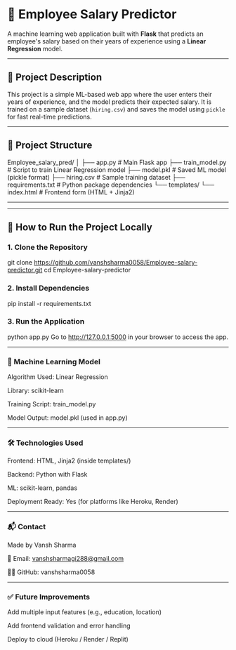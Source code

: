 # 🧠 Employee Salary Predictor

A machine learning web application built with **Flask** that predicts an employee's salary based on their years of experience using a **Linear Regression** model.

---

## 📌 Project Description

This project is a simple ML-based web app where the user enters their years of experience, and the model predicts their expected salary. It is trained on a sample dataset (`hiring.csv`) and saves the model using `pickle` for fast real-time predictions.

---

## 📁 Project Structure

Employee_salary_pred/
│
├── app.py # Main Flask app
├── train_model.py # Script to train Linear Regression model
├── model.pkl # Saved ML model (pickle format)
├── hiring.csv # Sample training dataset
├── requirements.txt # Python package dependencies
└── templates/
└── index.html # Frontend form (HTML + Jinja2)

---


---

## 🚀 How to Run the Project Locally

### 1. Clone the Repository


git clone https://github.com/vanshsharma0058/Employee-salary-predictor.git
cd Employee-salary-predictor

### 2. Install Dependencies

pip install -r requirements.txt

### 3. Run the Application

python app.py
Go to http://127.0.0.1:5000 in your browser to access the app.

---

### 🧠 Machine Learning Model
Algorithm Used: Linear Regression

Library: scikit-learn

Training Script: train_model.py

Model Output: model.pkl (used in app.py)

---

### 🛠️ Technologies Used
Frontend: HTML, Jinja2 (inside templates/)

Backend: Python with Flask

ML: scikit-learn, pandas

Deployment Ready: Yes (for platforms like Heroku, Render)

---

### 📬 Contact
Made by Vansh Sharma

📧 Email: vanshsharmagi288@gmail.com

🧑‍💻 GitHub: vanshsharma0058

---

### ✅ Future Improvements
Add multiple input features (e.g., education, location)

Add frontend validation and error handling

Deploy to cloud (Heroku / Render / Replit)